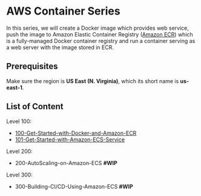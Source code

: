 
# AWS Container Series

In this series, we will create a Docker image which provides web service, push the image to Amazon Elastic Container Registry ([Amazon ECR](https://aws.amazon.com/ecr/)) which is a fully-managed Docker container registry and run a container serving as a web server with the image stored in ECR.

## Prerequisites

Make sure the region is **US East (N. Virginia)**, which its short name is **us-east-1**.

## List of Content

Level 100:

* [100-Get-Started-with-Docker-and-Amazon-ECR](100-Get-Started-with-Docker-and-Amazon-ECR/README.md)
* [101-Get-Started-with-Amazon-ECS-Service](101-Get-Started-with-Amazon-ECS-Service/README.md)

Level 200:

* 200-AutoScaling-on-Amazon-ECS **#WIP**

Level 300:

* 300-Building-CI/CD-Using-Amazon-ECS **#WIP**